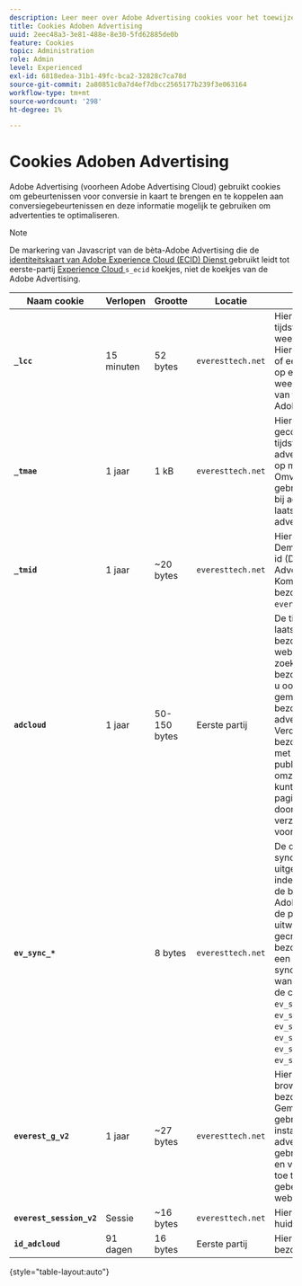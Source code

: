 ```yaml
---
description: Leer meer over Adobe Advertising cookies voor het toewijzen en plaatsen van afspraken aan conversiegebeurtenissen en gebruik deze informatie mogelijk om advertenties te optimaliseren.
title: Cookies Adoben Advertising
uuid: 2eec48a3-3e81-488e-8e30-5fd62885de0b
feature: Cookies
topic: Administration
role: Admin
level: Experienced
exl-id: 6818edea-31b1-49fc-bca2-32828c7ca78d
source-git-commit: 2a80851c0a7d4ef7dbcc2565177b239f3e063164
workflow-type: tm+mt
source-wordcount: '298'
ht-degree: 1%

---
```


# Cookies Adoben Advertising

Adobe Advertising (voorheen Adobe Advertising Cloud) gebruikt cookies om gebeurtenissen voor conversie in kaart te brengen en te koppelen aan conversiegebeurtenissen en deze informatie mogelijk te gebruiken om advertenties te optimaliseren.

>[!NOTE]
>
>De markering van Javascript van de bèta-Adobe Advertising die de [ identiteitskaart van Adobe Experience Cloud (ECID) Dienst ](https://experienceleague.adobe.com/docs/id-service/using/intro/overview.html) gebruikt leidt tot eerste-partij [ Experience Cloud ](experience-cloud.md) `s_ecid` koekjes, niet de koekjes van de Adobe Advertising.

| Naam cookie | Verlopen | Grootte | Locatie | Beschrijving |
| --- | --- | --- | --- | --- |
| **`_lcc`** | 15 minuten | 52 bytes | `everesttech.net` | Hiermee slaat u id&#39;s en tijdstempels van weergaveklikken op. Hiermee wordt bepaald of een klikgebeurtenis op een weergaveadvertentie van toepassing is op een Adobe Analytics-hit. |
| **`_tmae`** | 1 jaar | 1 kB | `everesttech.net` | Hiermee slaat u gecodeerde id&#39;s en tijdstempels voor advertentieopdrachten op met DSP bijhouden. Omvat gebruikersbetrokkenheid bij advertenties, zoals de laatst bekeken advertentie |
| **`_tmid`** | 1 jaar | ~20 bytes | `everesttech.net` | Hiermee wordt de Demand Side Platform-id (DSP) van de Adobe Advertising opgeslagen. Komt overeen met de bezoeker-id in het `everest_g_v2` -cookie. |
| **`adcloud`** | 1 jaar | 50-150 bytes | Eerste partij | De tijdstempels van het laatste bezoek van de bezoeker aan uw website en de laatste zoekklik van de bezoeker. Hiermee slaat u ook de `ef_id` op die is gemaakt toen de bezoeker op een advertentie klikte. Verdeelt de bezoekersidentiteitskaart met relevante publiekssegmenten en omzettingen. Hiermee kunt u de laadtijden van pagina&#39;s optimaliseren door overbodige verzoeken om Adobe te voorkomen. |
| **`ev_sync_*`** |  | 8 bytes | `everesttech.net` | De datum waarop synchronisatie wordt uitgevoerd in `yyymmdd` -indeling. Synchroniseert de bezoeker-id van de Adobe Advertising met de partner en de uitwisseling. Het wordt gecreeerd voor nieuwe bezoekers en verzendt een synchronisatieverzoek wanneer verlopen. Bevat de cookies `ev_sync_ax`, `ev_sync_bk`, `ev_sync_dd`, `ev_sync_fs`, `ev_sync_ix`, `ev_sync_nx`, `ev_sync_ox`, `ev_sync_pm`, `ev_sync_rc`, `ev_sync_tm` en `ev_sync_yh`. |
| **`everest_g_v2`** | 1 jaar | ~27 bytes | `everesttech.net` | Hiermee slaat u de browser en de bezoeker-id op. Gemaakt nadat een gebruiker in eerste instantie op een advertentie klikt. Wordt gebruikt om de huidige en volgende muisklikken toe te wijzen aan andere gebeurtenissen op uw website. |
| **`everest_session_v2`** | Sessie | ~16 bytes | `everesttech.net` | Hiermee slaat u de huidige sessie-id op. |
| **`id_adcloud`** | 91 dagen | 16 bytes | Eerste partij | Hiermee slaat u de bezoeker-id op. |

{style="table-layout:auto"}
